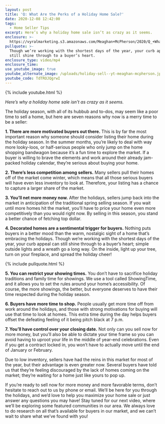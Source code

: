 ```yaml
---
layout: post
title: 'Q: What Are the Perks of a Holiday Home Sale?'
date: 2020-12-08 12:42:00
tags:
  - Home Seller Tips
excerpt: Here’s why a holiday home sale isn’t as crazy as it seems.
enclosure: >-
  https://vyralmarketing.s3.amazonaws.com/Meaghan+McPherson/2020/Q_+What+Are+the+Perks+of+a+Holiday+Home+Sale_.mp4
pullquote: >-
  Though we’re working with the shortest days of the year, your curb appeal can
  still shine through to a buyer’s heart.
enclosure_type: video/mp4
enclosure_time:
use_youtube_image: true
youtube_alternate_image: /uploads/holiday-sell--yt-meaghan-mcpherson.jpg
youtube_code: TdTROJQgrwI
---
```


{% include youtube.html %}

*Here’s why a holiday home sale isn’t as crazy as it seems.*

The holiday season, with all of its hubbub and to-dos, may seem like a poor time to sell a home, but here are seven reasons why now is a merry time to be a seller:&nbsp;

**1\. There are more motivated buyers out there.** This is by far the most important reason why someone should consider listing their home during the holiday season. In the summer months, you’re likely to deal with way more looky-loos, or half-serious people who only jump on the home shopping bandwagon because it’s a fun time to explore the market. If a buyer is willing to brave the elements and work around their already jam-packed holiday calendar, they’re serious about buying your home.&nbsp;

**2\. There’s less competition among sellers.** Many sellers pull their homes off of the market come winter, which means that all those serious buyers will have even less inventory to look at. Therefore, your listing has a chance to capture a larger share of the market.&nbsp;

**3\. You’ll net more money now.** After the holidays, sellers jump back into the market in anticipation of the traditional spring selling season. If you wait until more homes hit the market, you’ll have to price your home even more competitively than you would right now. By selling in this season, you stand a better chance of fetching top dollar.&nbsp;

**4\. Decorated homes are a sentimental trigger for buyers.** Nothing puts buyers in a better mood than the warm, nostalgic sight of a home that’s embracing the holidays. Though we’re working with the shortest days of the year, your curb appeal can still shine through to a buyer’s heart; simple outside lights and a wreath go a long way. On the inside, light up your tree, turn on your fireplace, and spread the holiday cheer\!&nbsp;

{% include pullquote.html %}

**5\. You can restrict your showing times.** You don’t have to sacrifice holiday traditions and family time for showings. We use a tool called ShowingTime, and it allows you to set the rules around your home’s accessibility. Of course, the more showings, the better, but everyone deserves to have their time respected during the holiday season.&nbsp;

**6\. Buyers have more time to shop.** People usually get more time off from work around the holidays, and those with strong motivations for buying will use that time to look at homes. This extra time during the day helps buyers offset the defeating feeling of it being pitch black at 7 p.m.&nbsp;

**7\. You’ll have control over your closing date.** Not only can you sell now for more money, but you’ll also be able to dictate your time frame so you can avoid having to uproot your life in the middle of year-end celebrations. Even if you get a contract locked in, you won’t have to actually move until the end of January or February.&nbsp;

Due to low inventory, sellers have had the reins in this market for most of the year, but their advantage is even greater now. Several buyers have told us that they’re feeling discouraged by the lack of homes coming on the market; they’re waiting for a home just like yours to pop up.&nbsp;

If you’re ready to sell now for more money and more favorable terms, don’t hesitate to reach out to us by phone or email. We’ll be here for you through the holidays, and we’d love to help you maximize your home sale or just answer any questions you may have\! Stay tuned for our next video, where we’ll be exploring some featured communities in our area. We always love to do research on all that’s available for buyers in our market, and we can’t wait to share what we’ve found with you\!
